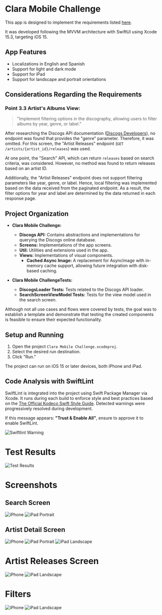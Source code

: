 # Clara Mobile Challenge

This app is designed to implement the requirements listed [here](https://clarahub.notion.site/Mobile-Challenge-10711d068efc80b199dde20b4b136533).

It was developed following the MVVM architecture with SwiftUI using Xcode 15.3, targeting iOS 15.

## App Features
- Localizations in English and Spanish
- Support for light and dark mode
- Support for iPad
- Support for landscape and portrait orientations

## Considerations Regarding the Requirements

### Point 3.3 Artist's Albums View:
> "Implement filtering options in the discography, allowing users to filter albums by year, genre, or label."

After researching the Discogs API documentation ([Discogs Developers](https://www.discogs.com/developers/)), no endpoint was found that provides the "genre" parameter. Therefore, it was omitted. For this screen, the "Artist Releases" endpoint (`GET /artists/{artist_id}/releases`) was used.

At one point, the "Search" API, which can return `releases` based on search criteria, was considered. However, no method was found to return releases based on an artist ID.

Additionally, the "Artist Releases" endpoint does not support filtering parameters like year, genre, or label. Hence, local filtering was implemented based on the data received from the paginated endpoint. As a result, the filter options for year and label are determined by the data returned in each response page.

## Project Organization

- **Clara Mobile Challenge:**
  - **Discogs API:** Contains abstractions and implementations for querying the Discogs online database.
  - **Screens:** Implementations of the app screens.
  - **Util:** Utilities and extensions used in the app.
  - **Views:** Implementations of visual components.
    - **Cached Async Image:** A replacement for AsyncImage with in-memory cache support, allowing future integration with disk-based caching.

- **Clara Mobile ChallengeTests:**
  - **DiscogsLoader Tests:** Tests related to the Discogs API loader.
  - **SearchScreenViewModel Tests:** Tests for the view model used in the search screen.

Although not all use cases and flows were covered by tests, the goal was to establish a template and demonstrate that testing the created components is feasible to ensure their expected functionality.

## Setup and Running
1. Open the project `Clara Mobile Challenge.xcodeproj`.
2. Select the desired run destination.
3. Click "Run."

The project can run on iOS 15 or later devices, both iPhone and iPad.

## Code Analysis with SwiftLint
SwiftLint is integrated into the project using Swift Package Manager via Xcode. It runs during each build to enforce style and best practices based on the [The Official Kodeco Swift Style Guide](https://github.com/kodecocodes/swift-style-guide). Detected warnings were progressively resolved during development.

If this message appears: **"Trust & Enable All"**, ensure to approve it to enable SwiftLint.

![Swiftlint Warning](images/swiftlint_warning.png)

# Test Results
![Test Results](images/test_results.png)

# Screenshots

## Search Screen
![iPhone](images/search_iphone.png)
![iPad Portrait](images/search_ipad_port.png)

## Artist Detail Screen
![iPhone](images/detail_iphone.png)
![iPad Portrait](images/detail_ipad_port.png)
![iPad Landscape](images/search_detail_ipad_land.png)

# Artist Releases Screen
![iPhone](images/releases_iphone.png)
![iPad Landscape](images/detail_ipad_land.png)

# Filters
![iPhone](images/filter_iphone.png)
![iPad Landscape](images/filter_ipad_land.png)